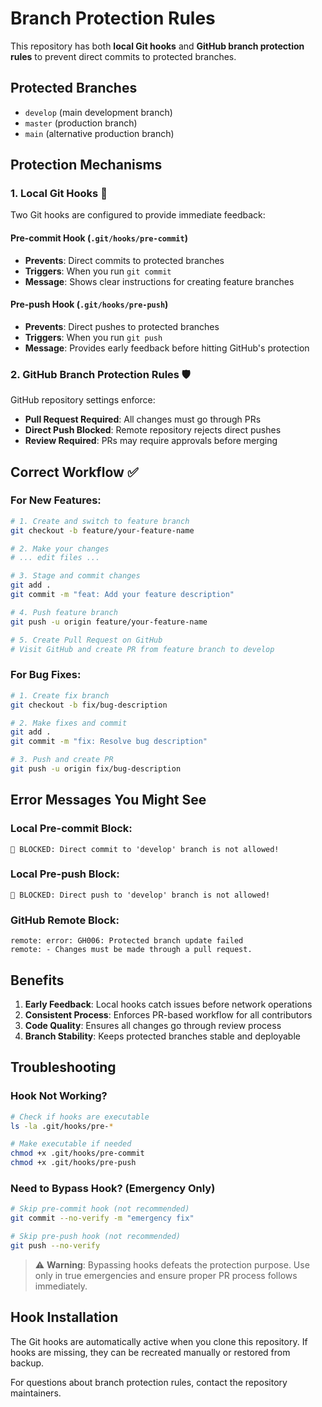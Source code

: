 # Branch Protection Rules

This repository has both **local Git hooks** and **GitHub branch protection rules** to prevent direct commits to protected branches.

## Protected Branches
- `develop` (main development branch)
- `master` (production branch)
- `main` (alternative production branch)

## Protection Mechanisms

### 1. Local Git Hooks 🔨

Two Git hooks are configured to provide immediate feedback:

#### Pre-commit Hook (`.git/hooks/pre-commit`)
- **Prevents**: Direct commits to protected branches
- **Triggers**: When you run `git commit`
- **Message**: Shows clear instructions for creating feature branches

#### Pre-push Hook (`.git/hooks/pre-push`)  
- **Prevents**: Direct pushes to protected branches
- **Triggers**: When you run `git push`
- **Message**: Provides early feedback before hitting GitHub's protection

### 2. GitHub Branch Protection Rules 🛡️

GitHub repository settings enforce:
- **Pull Request Required**: All changes must go through PRs
- **Direct Push Blocked**: Remote repository rejects direct pushes
- **Review Required**: PRs may require approvals before merging

## Correct Workflow ✅

### For New Features:
```bash
# 1. Create and switch to feature branch
git checkout -b feature/your-feature-name

# 2. Make your changes
# ... edit files ...

# 3. Stage and commit changes
git add .
git commit -m "feat: Add your feature description"

# 4. Push feature branch
git push -u origin feature/your-feature-name

# 5. Create Pull Request on GitHub
# Visit GitHub and create PR from feature branch to develop
```

### For Bug Fixes:
```bash
# 1. Create fix branch
git checkout -b fix/bug-description

# 2. Make fixes and commit
git add .
git commit -m "fix: Resolve bug description"

# 3. Push and create PR
git push -u origin fix/bug-description
```

## Error Messages You Might See

### Local Pre-commit Block:
```
🚫 BLOCKED: Direct commit to 'develop' branch is not allowed!
```

### Local Pre-push Block:
```
🚫 BLOCKED: Direct push to 'develop' branch is not allowed!
```

### GitHub Remote Block:
```
remote: error: GH006: Protected branch update failed
remote: - Changes must be made through a pull request.
```

## Benefits

1. **Early Feedback**: Local hooks catch issues before network operations
2. **Consistent Process**: Enforces PR-based workflow for all contributors  
3. **Code Quality**: Ensures all changes go through review process
4. **Branch Stability**: Keeps protected branches stable and deployable

## Troubleshooting

### Hook Not Working?
```bash
# Check if hooks are executable
ls -la .git/hooks/pre-*

# Make executable if needed
chmod +x .git/hooks/pre-commit
chmod +x .git/hooks/pre-push
```

### Need to Bypass Hook? (Emergency Only)
```bash
# Skip pre-commit hook (not recommended)
git commit --no-verify -m "emergency fix"

# Skip pre-push hook (not recommended)  
git push --no-verify
```

> ⚠️ **Warning**: Bypassing hooks defeats the protection purpose. Use only in true emergencies and ensure proper PR process follows immediately.

## Hook Installation

The Git hooks are automatically active when you clone this repository. If hooks are missing, they can be recreated manually or restored from backup.

For questions about branch protection rules, contact the repository maintainers.